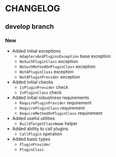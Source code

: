 # CHANGELOG

## develop branch

### New

* Added initial exceptions
  - `AdaptersAndPluginsException` base exception
  - `NoSuchPluginClass` exception
  - `NoSuchMethodOnPluginClass` exception
  - `NotAPluginClass` exception
  - `NotAPluginProvider` exception
* Added initial checks
  - `IsPluginProvider` check
  - `IsPluginClass` check
* Added initial robustness requirements
  - `RequirePluginProvider` requirement
  - `RequirePluginClass` requirement
  - `RequireMethodOnPluginClass` requirement
* Added useful utilities
  - `BuildTargetClassName` helper
* Added ability to call plugins
  - `CallPlugin` operation
* Added basic types
  - `PluginProvider`
  - `PluginClass`